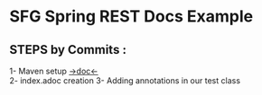 # SFG Spring REST Docs Example

## STEPS by Commits :
1- Maven setup [ ->doc<-](https://docs.spring.io/spring-restdocs/docs/current/reference/htmlsingle/)  
2- index.adoc creation
3- Adding annotations in our test class